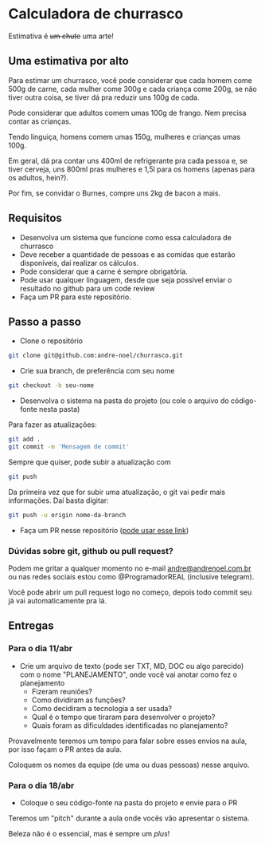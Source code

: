 # Calculadora de churrasco

Estimativa é <del>um chute</del> uma arte!

## Uma estimativa por alto

Para estimar um churrasco, você pode considerar que cada homem come 500g de carne, cada mulher come 300g e cada criança come 200g, se não tiver outra coisa, se tiver dá pra reduzir uns 100g de cada.

Pode considerar que adultos comem umas 100g de frango. Nem precisa contar as crianças.

Tendo linguiça, homens comem umas 150g, mulheres e crianças umas 100g.

Em geral, dá pra contar uns 400ml de refrigerante pra cada pessoa e, se tiver cerveja, uns 800ml pras mulheres e 1,5l para os homens (apenas para os adultos, hein?).

Por fim, se convidar o Burnes, compre uns 2kg de bacon a mais.

## Requisitos

- Desenvolva um sistema que funcione como essa calculadora de churrasco
- Deve receber a quantidade de pessoas e as comidas que estarão disponíveis, daí realizar os cálculos.
- Pode considerar que a carne é sempre obrigatória.
- Pode usar qualquer linguagem, desde que seja possível enviar o resultado no github para um code review
- Faça um PR para este repositório.

## Passo a passo

- Clone o repositório

```sh
git clone git@github.com:andre-noel/churrasco.git
```

- Crie sua branch, de preferência com seu nome

```sh
git checkout -b seu-nome
```

- Desenvolva o sistema na pasta do projeto (ou cole o arquivo do código-fonte nesta pasta)

Para fazer as atualizações:

```sh
git add .
git commit -m 'Mensagem de commit'
```

Sempre que quiser, pode subir a atualização com

```sh
git push
```

Da primeira vez que for subir uma atualização, o git vai pedir mais informações. Daí basta digitar:

```sh
git push -u origin nome-da-branch
```

- Faça um PR nesse repositório ([pode usar esse link](https://github.com/andre-noel/churrasco/pulls))

### Dúvidas sobre git, github ou pull request?

Podem me gritar a qualquer momento no e-mail andre@andrenoel.com.br ou nas redes sociais estou como @ProgramadorREAL (inclusive telegram).

Você pode abrir um pull request logo no começo, depois todo commit seu já vai automaticamente pra lá.

## Entregas

### Para o dia 11/abr

- Crie um arquivo de texto (pode ser TXT, MD, DOC ou algo parecido) com o nome "PLANEJAMENTO", onde você vai anotar como fez o planejamento
  - Fizeram reuniões?
  - Como dividiram as funções?
  - Como decidiram a tecnologia a ser usada?
  - Qual é o tempo que tiraram para desenvolver o projeto?
  - Quais foram as dificuldades identificadas no planejamento?

Provavelmente teremos um tempo para falar sobre esses envios na aula, por isso façam o PR antes da aula.

Coloquem os nomes da equipe (de uma ou duas pessoas) nesse arquivo. 

### Para o dia 18/abr

- Coloque o seu código-fonte na pasta do projeto e envie para o PR

Teremos um "pitch" durante a aula onde vocês vão apresentar o sistema.

Beleza não é o essencial, mas é sempre um _plus_!
